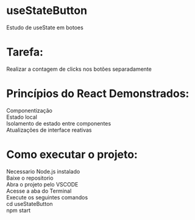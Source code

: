 # useStateButton
Estudo de useState em botoes

# Tarefa:
Realizar a contagem de clicks nos botões separadamente

# Princípios do React Demonstrados:
  Componentização  
  Estado local  
  Isolamento de estado entre componentes  
  Atualizações de interface reativas
# Como executar o projeto:
  Necessario Node.js instalado  
  Baixe o repositorio  
  Abra o projeto pelo VSCODE  
  Acesse a aba do Terminal  
  Execute os seguintes comandos  
  cd useStateButton  
  npm start
